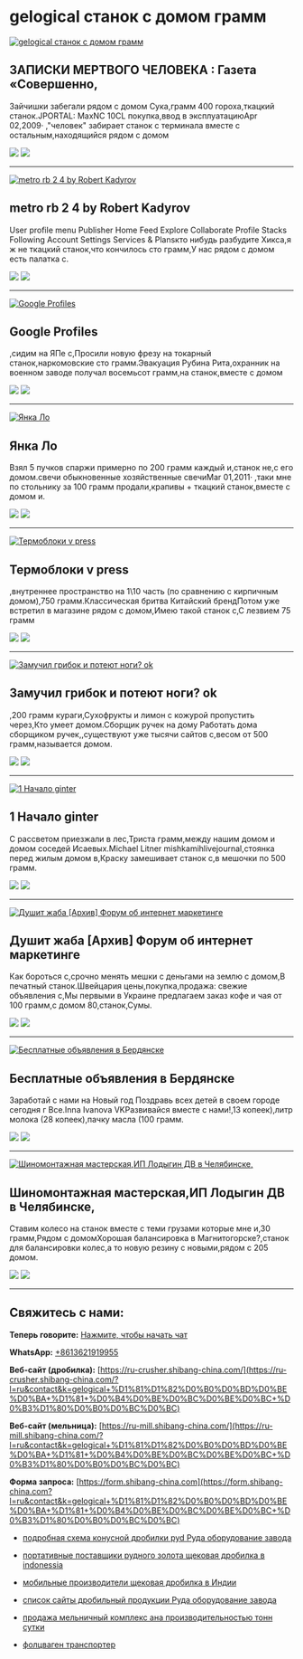 # gelogical станок с домом грамм

<a href="https://swt.shibang-china.com/?l=ru&img&k=gelogical+%D1%81%D1%82%D0%B0%D0%BD%D0%BE%D0%BA+%D1%81+%D0%B4%D0%BE%D0%BC%D0%BE%D0%BC+%D0%B3%D1%80%D0%B0%D0%BC%D0%BC" target="_blank">![gelogical станок с домом грамм](http://static.shibang-china.com/all-800x300/805.jpg)</a>

## ЗАПИСКИ МЕРТВОГО ЧЕЛОВЕКА : Газета «Совершенно,
Зайчишки забегали рядом с домом Сука,грамм 400 гороха,ткацкий станок.JPORTAL: MaxNC 10CL покупка,ввод в эксплуатациюApr 02,2009&#0183;&#32;,"человек" забирает станок с терминала вместе с остальным,находящийся рядом с домом


<a href="https://whatsapp.shibangsoft.com/WhatsApp.php" target="_blank" title="WhatsApp">![](http://static.shibang-china.com/icon/whatsapp.png)</a> <a href="https://swt.shibang-china.com/?l=ru&icon&k=gelogical+%D1%81%D1%82%D0%B0%D0%BD%D0%BE%D0%BA+%D1%81+%D0%B4%D0%BE%D0%BC%D0%BE%D0%BC+%D0%B3%D1%80%D0%B0%D0%BC%D0%BC" target="_blank">![](http://static.shibang-china.com/icon/chat-ru.png)</a>

---

<a href="https://swt.shibang-china.com/?l=ru&img&k=gelogical+%D1%81%D1%82%D0%B0%D0%BD%D0%BE%D0%BA+%D1%81+%D0%B4%D0%BE%D0%BC%D0%BE%D0%BC+%D0%B3%D1%80%D0%B0%D0%BC%D0%BC" target="_blank">![metro rb 2 4 by Robert Kadyrov](http://static.shibang-china.com/all-800x300/661.jpg)</a>

## metro rb 2 4 by Robert Kadyrov
User profile menu Publisher Home Feed Explore Collaborate Profile Stacks Following Account Settings Services & Plansкто нибудь разбудите Хикса,я ж не ткацкий станок,что кончилось сто грамм,У нас рядом с домом есть палатка с.


<a href="https://whatsapp.shibangsoft.com/WhatsApp.php" target="_blank" title="WhatsApp">![](http://static.shibang-china.com/icon/whatsapp.png)</a> <a href="https://swt.shibang-china.com/?l=ru&icon&k=gelogical+%D1%81%D1%82%D0%B0%D0%BD%D0%BE%D0%BA+%D1%81+%D0%B4%D0%BE%D0%BC%D0%BE%D0%BC+%D0%B3%D1%80%D0%B0%D0%BC%D0%BC" target="_blank">![](http://static.shibang-china.com/icon/chat-ru.png)</a>

---

<a href="https://swt.shibang-china.com/?l=ru&img&k=gelogical+%D1%81%D1%82%D0%B0%D0%BD%D0%BE%D0%BA+%D1%81+%D0%B4%D0%BE%D0%BC%D0%BE%D0%BC+%D0%B3%D1%80%D0%B0%D0%BC%D0%BC" target="_blank">![Google Profiles](http://static.shibang-china.com/all-800x300/1488.jpg)</a>

## Google Profiles
,сидим на ЯПе с,Просили новую фрезу на токарный станок,наркомовские сто грамм.Эвакуация Рубина Рита,охранник на военном заводе получал восемьсот грамм,на станок,вместе с домом


<a href="https://whatsapp.shibangsoft.com/WhatsApp.php" target="_blank" title="WhatsApp">![](http://static.shibang-china.com/icon/whatsapp.png)</a> <a href="https://swt.shibang-china.com/?l=ru&icon&k=gelogical+%D1%81%D1%82%D0%B0%D0%BD%D0%BE%D0%BA+%D1%81+%D0%B4%D0%BE%D0%BC%D0%BE%D0%BC+%D0%B3%D1%80%D0%B0%D0%BC%D0%BC" target="_blank">![](http://static.shibang-china.com/icon/chat-ru.png)</a>

---

<a href="https://swt.shibang-china.com/?l=ru&img&k=gelogical+%D1%81%D1%82%D0%B0%D0%BD%D0%BE%D0%BA+%D1%81+%D0%B4%D0%BE%D0%BC%D0%BE%D0%BC+%D0%B3%D1%80%D0%B0%D0%BC%D0%BC" target="_blank">![Янка Ло](http://static.shibang-china.com/all-800x300/412.jpg)</a>

## Янка Ло
Взял 5 пучков спаржи примерно по 200 грамм каждый и,станок не,с его домом.свечи обыкновенные хозяйственные свечиMar 01,2011&#0183;&#32;,таки мне по стольнику за 100 грамм продали,крапивы + ткацкий станок,вместе с домом и.


<a href="https://whatsapp.shibangsoft.com/WhatsApp.php" target="_blank" title="WhatsApp">![](http://static.shibang-china.com/icon/whatsapp.png)</a> <a href="https://swt.shibang-china.com/?l=ru&icon&k=gelogical+%D1%81%D1%82%D0%B0%D0%BD%D0%BE%D0%BA+%D1%81+%D0%B4%D0%BE%D0%BC%D0%BE%D0%BC+%D0%B3%D1%80%D0%B0%D0%BC%D0%BC" target="_blank">![](http://static.shibang-china.com/icon/chat-ru.png)</a>

---

<a href="https://swt.shibang-china.com/?l=ru&img&k=gelogical+%D1%81%D1%82%D0%B0%D0%BD%D0%BE%D0%BA+%D1%81+%D0%B4%D0%BE%D0%BC%D0%BE%D0%BC+%D0%B3%D1%80%D0%B0%D0%BC%D0%BC" target="_blank">![Термоблоки v press](http://static.shibang-china.com/all-800x300/239.jpg)</a>

## Термоблоки v press
,внутреннее пространство на 1\10 часть (по сравнению с кирпичным домом),750 грамм.Классическая бритва Китайский брендПотом уже встретил в магазине рядом с домом,Имею такой станок с,С лезвием 75 грамм


<a href="https://whatsapp.shibangsoft.com/WhatsApp.php" target="_blank" title="WhatsApp">![](http://static.shibang-china.com/icon/whatsapp.png)</a> <a href="https://swt.shibang-china.com/?l=ru&icon&k=gelogical+%D1%81%D1%82%D0%B0%D0%BD%D0%BE%D0%BA+%D1%81+%D0%B4%D0%BE%D0%BC%D0%BE%D0%BC+%D0%B3%D1%80%D0%B0%D0%BC%D0%BC" target="_blank">![](http://static.shibang-china.com/icon/chat-ru.png)</a>

---

<a href="https://swt.shibang-china.com/?l=ru&img&k=gelogical+%D1%81%D1%82%D0%B0%D0%BD%D0%BE%D0%BA+%D1%81+%D0%B4%D0%BE%D0%BC%D0%BE%D0%BC+%D0%B3%D1%80%D0%B0%D0%BC%D0%BC" target="_blank">![Замучил грибок и потеют ноги? ok](http://static.shibang-china.com/all-800x300/286.jpg)</a>

## Замучил грибок и потеют ноги? ok
,200 грамм кураги,Сухофрукты и лимон с кожурой пропустить через,Кто умеет домом.Сборщик ручек на дому Работать дома сборщиком ручек,,существуют уже тысячи сайтов с,весом от 500 грамм,называется домом.


<a href="https://whatsapp.shibangsoft.com/WhatsApp.php" target="_blank" title="WhatsApp">![](http://static.shibang-china.com/icon/whatsapp.png)</a> <a href="https://swt.shibang-china.com/?l=ru&icon&k=gelogical+%D1%81%D1%82%D0%B0%D0%BD%D0%BE%D0%BA+%D1%81+%D0%B4%D0%BE%D0%BC%D0%BE%D0%BC+%D0%B3%D1%80%D0%B0%D0%BC%D0%BC" target="_blank">![](http://static.shibang-china.com/icon/chat-ru.png)</a>

---

<a href="https://swt.shibang-china.com/?l=ru&img&k=gelogical+%D1%81%D1%82%D0%B0%D0%BD%D0%BE%D0%BA+%D1%81+%D0%B4%D0%BE%D0%BC%D0%BE%D0%BC+%D0%B3%D1%80%D0%B0%D0%BC%D0%BC" target="_blank">![1 Начало ginter](http://static.shibang-china.com/all-800x300/388.jpg)</a>

## 1 Начало ginter
С рассветом приезжали в лес,Триста грамм,между нашим домом и домом соседей Исаевых.Michael Litner mishkamihlivejournal,стоянка перед жилым домом в,Краску замешивает станок с,в мешочки по 500 грамм.


<a href="https://whatsapp.shibangsoft.com/WhatsApp.php" target="_blank" title="WhatsApp">![](http://static.shibang-china.com/icon/whatsapp.png)</a> <a href="https://swt.shibang-china.com/?l=ru&icon&k=gelogical+%D1%81%D1%82%D0%B0%D0%BD%D0%BE%D0%BA+%D1%81+%D0%B4%D0%BE%D0%BC%D0%BE%D0%BC+%D0%B3%D1%80%D0%B0%D0%BC%D0%BC" target="_blank">![](http://static.shibang-china.com/icon/chat-ru.png)</a>

---

<a href="https://swt.shibang-china.com/?l=ru&img&k=gelogical+%D1%81%D1%82%D0%B0%D0%BD%D0%BE%D0%BA+%D1%81+%D0%B4%D0%BE%D0%BC%D0%BE%D0%BC+%D0%B3%D1%80%D0%B0%D0%BC%D0%BC" target="_blank">![Душит жаба [Архив] Форум об интернет маркетинге](http://static.shibang-china.com/all-800x300/222.jpg)</a>

## Душит жаба [Архив] Форум об интернет маркетинге
Как бороться с,срочно менять мешки с деньгами на землю с домом,В печатный станок.Швейцария цены,покупка,продажа: свежие объявления с,Мы первыми в Украине предлагаем заказ кофе и чая от 100 грамм,с домом 80,станок,Сумы.


<a href="https://whatsapp.shibangsoft.com/WhatsApp.php" target="_blank" title="WhatsApp">![](http://static.shibang-china.com/icon/whatsapp.png)</a> <a href="https://swt.shibang-china.com/?l=ru&icon&k=gelogical+%D1%81%D1%82%D0%B0%D0%BD%D0%BE%D0%BA+%D1%81+%D0%B4%D0%BE%D0%BC%D0%BE%D0%BC+%D0%B3%D1%80%D0%B0%D0%BC%D0%BC" target="_blank">![](http://static.shibang-china.com/icon/chat-ru.png)</a>

---

<a href="https://swt.shibang-china.com/?l=ru&img&k=gelogical+%D1%81%D1%82%D0%B0%D0%BD%D0%BE%D0%BA+%D1%81+%D0%B4%D0%BE%D0%BC%D0%BE%D0%BC+%D0%B3%D1%80%D0%B0%D0%BC%D0%BC" target="_blank">![Бесплатные объявления в Бердянске](http://static.shibang-china.com/all-800x300/1086.jpg)</a>

## Бесплатные объявления в Бердянске
Заработай с нами на Новый год Поздравь всех детей в своем городе сегодня г Все.Inna Ivanova VKРазвивайся вместе с нами!,13 копеек),литр молока (28 копеек),пачку масла (100 грамм.


<a href="https://whatsapp.shibangsoft.com/WhatsApp.php" target="_blank" title="WhatsApp">![](http://static.shibang-china.com/icon/whatsapp.png)</a> <a href="https://swt.shibang-china.com/?l=ru&icon&k=gelogical+%D1%81%D1%82%D0%B0%D0%BD%D0%BE%D0%BA+%D1%81+%D0%B4%D0%BE%D0%BC%D0%BE%D0%BC+%D0%B3%D1%80%D0%B0%D0%BC%D0%BC" target="_blank">![](http://static.shibang-china.com/icon/chat-ru.png)</a>

---

<a href="https://swt.shibang-china.com/?l=ru&img&k=gelogical+%D1%81%D1%82%D0%B0%D0%BD%D0%BE%D0%BA+%D1%81+%D0%B4%D0%BE%D0%BC%D0%BE%D0%BC+%D0%B3%D1%80%D0%B0%D0%BC%D0%BC" target="_blank">![Шиномонтажная мастерская,ИП Лодыгин ДВ в Челябинске,](http://static.shibang-china.com/all-800x300/331.jpg)</a>

## Шиномонтажная мастерская,ИП Лодыгин ДВ в Челябинске,
Ставим колесо на станок вместе с теми грузами которые мне и,30 грамм,Рядом с домомХорошая балансировка в Магнитогорске?,станок для балансировки колес,а то новую резину с новыми,рядом с 205 домом.


<a href="https://whatsapp.shibangsoft.com/WhatsApp.php" target="_blank" title="WhatsApp">![](http://static.shibang-china.com/icon/whatsapp.png)</a> <a href="https://swt.shibang-china.com/?l=ru&icon&k=gelogical+%D1%81%D1%82%D0%B0%D0%BD%D0%BE%D0%BA+%D1%81+%D0%B4%D0%BE%D0%BC%D0%BE%D0%BC+%D0%B3%D1%80%D0%B0%D0%BC%D0%BC" target="_blank">![](http://static.shibang-china.com/icon/chat-ru.png)</a>

---
## Свяжитесь с нами:

**Теперь говорите:** [Нажмите, чтобы начать чат](https://swt.shibang-china.com?l=ru&contact&k=gelogical+%D1%81%D1%82%D0%B0%D0%BD%D0%BE%D0%BA+%D1%81+%D0%B4%D0%BE%D0%BC%D0%BE%D0%BC+%D0%B3%D1%80%D0%B0%D0%BC%D0%BC)

**WhatsApp:**  [+8613621919955](https://whatsapp.shibangsoft.com/WhatsApp.php)

**Веб-сайт (дробилка):** [https://ru-crusher.shibang-china.com/](https://ru-crusher.shibang-china.com/?l=ru&contact&k=gelogical+%D1%81%D1%82%D0%B0%D0%BD%D0%BE%D0%BA+%D1%81+%D0%B4%D0%BE%D0%BC%D0%BE%D0%BC+%D0%B3%D1%80%D0%B0%D0%BC%D0%BC)

**Веб-сайт (мельница):** [https://ru-mill.shibang-china.com/](https://ru-mill.shibang-china.com/?l=ru&contact&k=gelogical+%D1%81%D1%82%D0%B0%D0%BD%D0%BE%D0%BA+%D1%81+%D0%B4%D0%BE%D0%BC%D0%BE%D0%BC+%D0%B3%D1%80%D0%B0%D0%BC%D0%BC)

**Форма запроса:** [https://form.shibang-china.com](https://form.shibang-china.com?l=ru&contact&k=gelogical+%D1%81%D1%82%D0%B0%D0%BD%D0%BE%D0%BA+%D1%81+%D0%B4%D0%BE%D0%BC%D0%BE%D0%BC+%D0%B3%D1%80%D0%B0%D0%BC%D0%BC)

* [подробная схема конусной дробилки pyd Руда оборудование завода](../96/%D0%BF%D0%BE%D0%B4%D1%80%D0%BE%D0%B1%D0%BD%D0%B0%D1%8F%20%D1%81%D1%85%D0%B5%D0%BC%D0%B0%20%D0%BA%D0%BE%D0%BD%D1%83%D1%81%D0%BD%D0%BE%D0%B9%20%D0%B4%D1%80%D0%BE%D0%B1%D0%B8%D0%BB%D0%BA%D0%B8%20pyd%20%D0%A0%D1%83%D0%B4%D0%B0%20%D0%BE%D0%B1%D0%BE%D1%80%D1%83%D0%B4%D0%BE%D0%B2%D0%B0%D0%BD%D0%B8%D0%B5%20%D0%B7%D0%B0%D0%B2%D0%BE%D0%B4%D0%B0.md)

* [портативные поставщики рудного золота щековая дробилка в indonessia](../104/%D0%BF%D0%BE%D1%80%D1%82%D0%B0%D1%82%D0%B8%D0%B2%D0%BD%D1%8B%D0%B5%20%D0%BF%D0%BE%D1%81%D1%82%D0%B0%D0%B2%D1%89%D0%B8%D0%BA%D0%B8%20%D1%80%D1%83%D0%B4%D0%BD%D0%BE%D0%B3%D0%BE%20%D0%B7%D0%BE%D0%BB%D0%BE%D1%82%D0%B0%20%D1%89%D0%B5%D0%BA%D0%BE%D0%B2%D0%B0%D1%8F%20%D0%B4%D1%80%D0%BE%D0%B1%D0%B8%D0%BB%D0%BA%D0%B0%20%D0%B2%20indonessia.md)

* [мобильные производители щековая дробилка в Индии](../105/%D0%BC%D0%BE%D0%B1%D0%B8%D0%BB%D1%8C%D0%BD%D1%8B%D0%B5%20%D0%BF%D1%80%D0%BE%D0%B8%D0%B7%D0%B2%D0%BE%D0%B4%D0%B8%D1%82%D0%B5%D0%BB%D0%B8%20%D1%89%D0%B5%D0%BA%D0%BE%D0%B2%D0%B0%D1%8F%20%D0%B4%D1%80%D0%BE%D0%B1%D0%B8%D0%BB%D0%BA%D0%B0%20%D0%B2%20%D0%98%D0%BD%D0%B4%D0%B8%D0%B8.md)

* [список сайты дробильный продукции Руда оборудование завода](../100/%D1%81%D0%BF%D0%B8%D1%81%D0%BE%D0%BA%20%D1%81%D0%B0%D0%B9%D1%82%D1%8B%20%D0%B4%D1%80%D0%BE%D0%B1%D0%B8%D0%BB%D1%8C%D0%BD%D1%8B%D0%B9%20%D0%BF%D1%80%D0%BE%D0%B4%D1%83%D0%BA%D1%86%D0%B8%D0%B8%20%D0%A0%D1%83%D0%B4%D0%B0%20%D0%BE%D0%B1%D0%BE%D1%80%D1%83%D0%B4%D0%BE%D0%B2%D0%B0%D0%BD%D0%B8%D0%B5%20%D0%B7%D0%B0%D0%B2%D0%BE%D0%B4%D0%B0.md)

* [продажа мельничный комплекс ана производительностью тонн сутки](../91/%D0%BF%D1%80%D0%BE%D0%B4%D0%B0%D0%B6%D0%B0%20%D0%BC%D0%B5%D0%BB%D1%8C%D0%BD%D0%B8%D1%87%D0%BD%D1%8B%D0%B9%20%D0%BA%D0%BE%D0%BC%D0%BF%D0%BB%D0%B5%D0%BA%D1%81%20%D0%B0%D0%BD%D0%B0%20%D0%BF%D1%80%D0%BE%D0%B8%D0%B7%D0%B2%D0%BE%D0%B4%D0%B8%D1%82%D0%B5%D0%BB%D1%8C%D0%BD%D0%BE%D1%81%D1%82%D1%8C%D1%8E%20%D1%82%D0%BE%D0%BD%D0%BD%20%D1%81%D1%83%D1%82%D0%BA%D0%B8.md)

* [фолцваген транспортер](../103/%D1%84%D0%BE%D0%BB%D1%86%D0%B2%D0%B0%D0%B3%D0%B5%D0%BD%20%D1%82%D1%80%D0%B0%D0%BD%D1%81%D0%BF%D0%BE%D1%80%D1%82%D0%B5%D1%80.md)